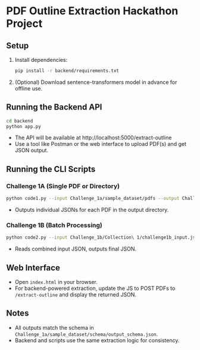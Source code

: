 # PDF Outline Extraction Hackathon Project

## Setup

1. Install dependencies:
   ```bash
   pip install -r backend/requirements.txt
   ```

2. (Optional) Download sentence-transformers model in advance for offline use.

## Running the Backend API

```bash
cd backend
python app.py
```
- The API will be available at http://localhost:5000/extract-outline
- Use a tool like Postman or the web interface to upload PDF(s) and get JSON output.

## Running the CLI Scripts

### Challenge 1A (Single PDF or Directory)
```bash
python code1.py --input Challenge_1a/sample_dataset/pdfs --output Challenge_1a/sample_dataset/outputs
```
- Outputs individual JSONs for each PDF in the output directory.

### Challenge 1B (Batch Processing)
```bash
python code2.py --input Challenge_1b/Collection\ 1/challenge1b_input.json --output Challenge_1b/Collection\ 1/challenge1b_output.json
```
- Reads combined input JSON, outputs final JSON.

## Web Interface

- Open `index.html` in your browser.
- For backend-powered extraction, update the JS to POST PDFs to `/extract-outline` and display the returned JSON.

## Notes
- All outputs match the schema in `Challenge_1a/sample_dataset/schema/output_schema.json`.
- Backend and scripts use the same extraction logic for consistency.